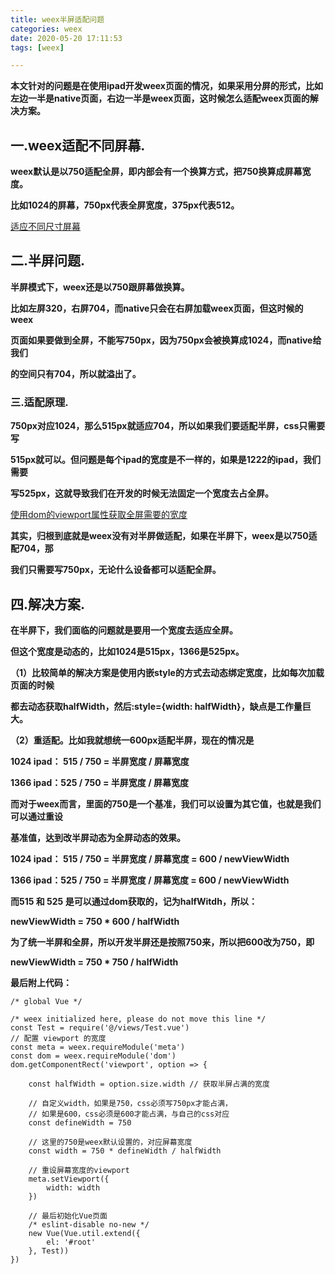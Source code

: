 ```yaml
---
title: weex半屏适配问题
categories: weex
date: 2020-05-20 17:11:53
tags: [weex]

---
```


**本文针对的问题是在使用ipad开发weex页面的情况，如果采用分屏的形式，比如左边一半是native页面，右边一半是weex页面，这时候怎么适配weex页面的解决方案。**

## 一.weex适配不同屏幕.

**weex默认是以750适配全屏，即内部会有一个换算方式，把750换算成屏幕宽度。**

**比如1024的屏幕，750px代表全屏宽度，375px代表512。**

[适应不同尺寸屏幕](https://weex.apache.org/zh/guide/advanced/multi-size-screen.html#%E7%AE%80%E4%BB%8B)

## 二.半屏问题.

**半屏模式下，weex还是以750跟屏幕做换算。**

**比如左屏320，右屏704，而native只会在右屏加载weex页面，但这时候的weex**

**页面如果要做到全屏，不能写750px，因为750px会被换算成1024，而native给我们**

**的空间只有704，所以就溢出了。**

<!--more-->

### 三.适配原理.

**750px对应1024，那么515px就适应704，所以如果我们要适配半屏，css只需要写**

**515px就可以。但问题是每个ipad的宽度是不一样的，如果是1222的ipad，我们需要**

**写525px，这就导致我们在开发的时候无法固定一个宽度去占全屏。**

[使用dom的viewport属性获取全屏需要的宽度](https://weex.apache.org/zh/docs/modules/dom.html#getcomponentrect)

**其实，归根到底就是weex没有对半屏做适配，如果在半屏下，weex是以750适配704，那**

**我们只需要写750px，无论什么设备都可以适配全屏。**

## 四.解决方案.

**在半屏下，我们面临的问题就是要用一个宽度去适应全屏。**

**但这个宽度是动态的，比如1024是515px，1366是525px。**

**（1）比较简单的解决方案是使用内嵌style的方式去动态绑定宽度，比如每次加载页面的时候**

**都去动态获取halfWidth，然后:style={width: halfWidth}，缺点是工作量巨大。**

**（2）重适配。比如我就想统一600px适配半屏，现在的情况是**

**1024 ipad： 515 / 750 = 半屏宽度 / 屏幕宽度**

**1366 ipad：525 / 750 = 半屏宽度 / 屏幕宽度**

**而对于weex而言，里面的750是一个基准，我们可以设置为其它值，也就是我们可以通过重设**

**基准值，达到改半屏动态为全屏动态的效果。**

**1024 ipad： 515 / 750 = 半屏宽度 / 屏幕宽度 = 600 / newViewWidth**

**1366 ipad：525 / 750 = 半屏宽度 / 屏幕宽度 = 600 / newViewWidth**

**而515 和 525 是可以通过dom获取的，记为halfWitdh，所以：**

**newViewWidth = 750 * 600 /  halfWidth**

**为了统一半屏和全屏，所以开发半屏还是按照750来，所以把600改为750，即**

**newViewWidth = 750 * 750 /  halfWidth**

**最后附上代码：**

```
/* global Vue */

/* weex initialized here, please do not move this line */
const Test = require('@/views/Test.vue')
// 配置 viewport 的宽度
const meta = weex.requireModule('meta')
const dom = weex.requireModule('dom')
dom.getComponentRect('viewport', option => {

    const halfWidth = option.size.width // 获取半屏占满的宽度
		
    // 自定义width，如果是750，css必须写750px才能占满，
    // 如果是600，css必须是600才能占满，与自己的css对应
    const defineWidth = 750 
		
    // 这里的750是weex默认设置的，对应屏幕宽度
    const width = 750 * defineWidth / halfWidth
    
    // 重设屏幕宽度的viewport
    meta.setViewport({
        width: width
    })
    
    // 最后初始化Vue页面
    /* eslint-disable no-new */
    new Vue(Vue.util.extend({
        el: '#root'
    }, Test))
})
```


